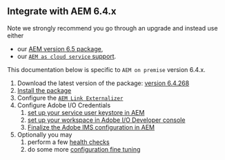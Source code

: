 
## Integrate with AEM 6.4.x

Note we strongly recommend you go through an upgrade and instead use either
* our [AEM version 6.5 package](aem_on_premise_install_6.5.md),
* our [`AEM as cloud service` support](aem_skyline_install.md).

This documentation below is specific to `AEM on premise` version 6.4.x.

1. Download the latest version of the package: [version 6.4.268](https://github.com/adobeio/adobeio-documentation/files/2624686/aem-event-proxy-6.4.268.zip) 
2. [Install the package](aem_skyline_package_install.md)
3. Configure the [`AEM Link Externalizer`](aem_on_premise_link_externalizer.md)
4. Configure Adobe I/O Credentials
   1. [set up your service user keystore in AEM](aem_keystore_setup.md) 
   2. [set up your workspace in Adobe I/O Developer console](aem_console_setup.md)
   3. [Finalize the Adobe IMS configuration in AEM](aem_ims_config.md)
5. Optionally you may
   1. perform a few [health checks](aem_on_premise_healthcheck.md)
   2. do some more [configuration fine tuning](aem_advanced_configurations.md)

 